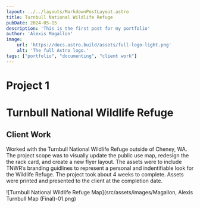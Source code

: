 ```yaml
---
layout: ../../layouts/MarkdownPostLayout.astro
title: Turnbull National Wildlife Refuge
pubDate: 2024-05-15
description: 'This is the first post for my portfolio'
author: 'Alexis Magallon'
image:
    url: 'https://docs.astro.build/assets/full-logo-light.png'
    alt: 'The full Astro logo.'
tags: ["portfolio", "documenting", "client work"]
---
```


# Project 1

# **Turnbull National Wildlife Refuge**
## Client Work

Worked with the Turnbull National Wildlife Refuge outside of Cheney, WA.  The project scope was to visually update the public use map, redesign the the rack card, and create a new flyer layout. The assets were to include TNWR’s branding guidlines to represent a personal and indentifiable look for the Wildlife Refuge. The project took about 4 weeks to complete. Assets were printed and presented to the client at the completion date.

![Turnbull National Wildlife Refuge Map](src/assets/images/Magallon, Alexis Turnbull Map (Final)-01.png)
